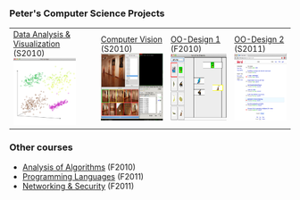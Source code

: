 ### Peter's Computer Science Projects

<table>
<tr>
  <td><a href="https://github.com/6/CS-Projects/tree/master/251-Data-Analysis-and-Visualization">Data Analysis & Visualization</a> (S2010)<br><a href="https://github.com/6/CS-Projects/raw/master/251-Data-Analysis-and-Visualization/k-means-gui/app_screenshot.png"><img height=120 src="https://github.com/6/CS-Projects/raw/master/251-Data-Analysis-and-Visualization/k-means-gui/app_screenshot.png"></a></td>

  <td><a href="https://github.com/6/CS-Projects/tree/master/365-Computer-Vision">Computer Vision</a> (S2010)<br><a href="https://github.com/6/CS-Projects/raw/master/365-Computer-Vision/Proj4-Content-Based-Image-Retrieval/cbir_screenshot.png"><img height=120 src="https://github.com/6/CS-Projects/raw/master/365-Computer-Vision/Proj4-Content-Based-Image-Retrieval/cbir_screenshot.png"></a></td>

  <td><a href="https://github.com/6/CS-Projects/tree/master/361-Object-Oriented-Design">OO-Design 1</a> (F2010)<br><a href="https://github.com/6/CS-Projects/raw/master/361-Object-Oriented-Design/project8/app_screenshot.png"><img height=120 src="https://github.com/6/CS-Projects/raw/master/361-Object-Oriented-Design/project8/app_screenshot.png"></a></td>

  <td><a href="https://github.com/6/favmix">OO-Design 2</a> (S2011)<br><a href="https://github.com/6/favmix/raw/master/screenshot-normal-english.png"><img height=120 src="https://github.com/6/favmix/raw/master/screenshot-normal-english.png"></a></td>
</tr>
</table>

### Other courses
* [Analysis of Algorithms](https://github.com/6/CS-Projects/tree/master/375-Analysis-of-Algorithms) (F2010)
* [Programming Languages](https://github.com/6/CS-Projects/tree/master/333-Programming-Languages) (F2011)
* [Networking & Security](https://github.com/6/node-im) (F2011)
